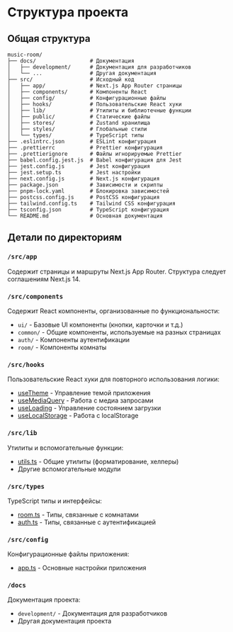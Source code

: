 # Структура проекта

## Общая структура

```
music-room/
├── docs/                 # Документация
│   ├── development/      # Документация для разработчиков
│   └── ...               # Другая документация
├── src/                  # Исходный код
│   ├── app/              # Next.js App Router страницы
│   ├── components/       # Компоненты React
│   ├── config/           # Конфигурационные файлы
│   ├── hooks/            # Пользовательские React хуки
│   ├── lib/              # Утилиты и библиотечные функции
│   ├── public/           # Статические файлы
│   ├── stores/           # Zustand хранилища
│   ├── styles/           # Глобальные стили
│   └── types/            # TypeScript типы
├── .eslintrc.json        # ESLint конфигурация
├── .prettierrc           # Prettier конфигурация
├── .prettierignore       # Файлы игнорируемые Prettier
├── babel.config.jest.js  # Babel конфигурация для Jest
├── jest.config.js        # Jest конфигурация
├── jest.setup.ts         # Jest настройки
├── next.config.js        # Next.js конфигурация
├── package.json          # Зависимости и скрипты
├── pnpm-lock.yaml        # Блокировка зависимостей
├── postcss.config.js     # PostCSS конфигурация
├── tailwind.config.ts    # Tailwind CSS конфигурация
├── tsconfig.json         # TypeScript конфигурация
└── README.md             # Основная документация
```

## Детали по директориям

### `/src/app`
Содержит страницы и маршруты Next.js App Router. Структура следует соглашениям Next.js 14.

### `/src/components`
Содержит React компоненты, организованные по функциональности:
- `ui/` - Базовые UI компоненты (кнопки, карточки и т.д.)
- `common/` - Общие компоненты, используемые на разных страницах
- `auth/` - Компоненты аутентификации
- `room/` - Компоненты комнаты

### `/src/hooks`
Пользовательские React хуки для повторного использования логики:
- [useTheme](file:///c:/Users/admin/Documents/verkin/music-room/src/hooks/useTheme.ts#L4-L24) - Управление темой приложения
- [useMediaQuery](file:///c:/Users/admin/Documents/verkin/music-room/src/hooks/useMediaQuery.ts#L4-L15) - Работа с медиа запросами
- [useLoading](file:///c:/Users/admin/Documents/verkin/music-room/src/hooks/useLoading.ts#L4-L13) - Управление состоянием загрузки
- [useLocalStorage](file:///c:/Users/admin/Documents/verkin/music-room/src/hooks/useLocalStorage.ts#L4-L32) - Работа с localStorage

### `/src/lib`
Утилиты и вспомогательные функции:
- [utils.ts](file:///c:/Users/admin/Documents/verkin/music-room/src/lib/utils.ts) - Общие утилиты (форматирование, хелперы)
- Другие вспомогательные модули

### `/src/types`
TypeScript типы и интерфейсы:
- [room.ts](file:///c:/Users/admin/Documents/verkin/music-room/src/types/room.ts) - Типы, связанные с комнатами
- [auth.ts](file:///c:/Users/admin/Documents/verkin/music-room/src/types/auth.ts) - Типы, связанные с аутентификацией

### `/src/config`
Конфигурационные файлы приложения:
- [app.ts](file:///c:/Users/admin/Documents/verkin/music-room/src/config/app.ts) - Основные настройки приложения

### `/docs`
Документация проекта:
- `development/` - Документация для разработчиков
- Другая документация проекта